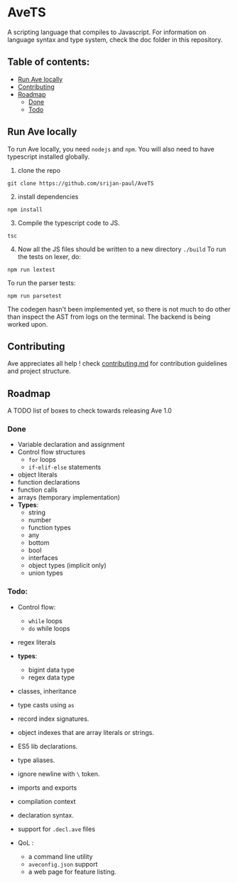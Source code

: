 # AveTS
A scripting language that compiles to Javascript.
For information on language syntax and type system, check the doc folder in this repository.

## Table of contents:

* [Run Ave locally](#run-ave-locally)
* [Contributing](#contributing)
* [Roadmap](#roadmap)
    * [Done](#done)
    * [Todo](#todo)


## Run Ave locally
To run Ave locally, you need `nodejs` and `npm`. You will also need to have typescript installed globally.

1. clone the repo 
```
git clone https://github.com/srijan-paul/AveTS
```
2.  install dependencies

```
npm install
```

3. Compile the typescript code to JS.

```
tsc
```

4. Now all the JS files should be written to a new directory `./build`
To run the tests on lexer, do:

```
npm run lextest
```

To run the parser tests:

```
npm run parsetest
```

The codegen hasn't been implemented yet, so there is not much to do other than inspect the AST from logs on the terminal.
The backend is being worked upon.

## Contributing

Ave appreciates all help ! check [contributing.md](contributing.md) for contribution guidelines and project structure.

## Roadmap

A TODO list of boxes to check towards releasing Ave 1.0

### Done

* Variable declaration and assignment
* Control flow structures
    * `for` loops
    *  `if-elif-else` statements
* object literals
* function declarations
* function calls
* arrays (temporary implementation)
* **Types**:
    * string
    * number
    * function types
    * any
    * bottom
    * bool
    * interfaces
    * object types (implicit only)
    * union types

### Todo:

* Control flow:
    * `while` loops
    * `do` while loops

* regex literals
* **types**:
    * bigint data type
    * regex data type
    
* classes, inheritance
* type casts using `as`
* record index signatures.
* object indexes that are array literals or strings.
* ES5 lib declarations.
* type aliases.
* ignore newline with `\` token.
* imports and exports
* compilation context
* declaration syntax.
* support for `.decl.ave` files
* QoL :
    * a command line utility
    * `aveconfig.json` support
    * a web page for feature listing. 